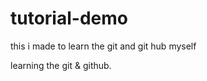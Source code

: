 # tutorial-demo
this i made to learn the git and git hub myself
<html>
  <head>
    <title> // new bee //</title>
  </head>
  <body>
    <p>learning the git & github. </p>
  </body>
</html>

